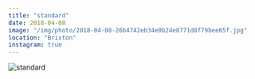 ```yaml
---
title: "standard"
date: 2018-04-08
image: "/img/photo/2018-04-08-26b4742eb34e0b24e8771d8f79bee65f.jpg"
location: "Brixton"
instagram: true
---
```


![standard](/img/photo/2018-04-08-26b4742eb34e0b24e8771d8f79bee65f.jpg)
